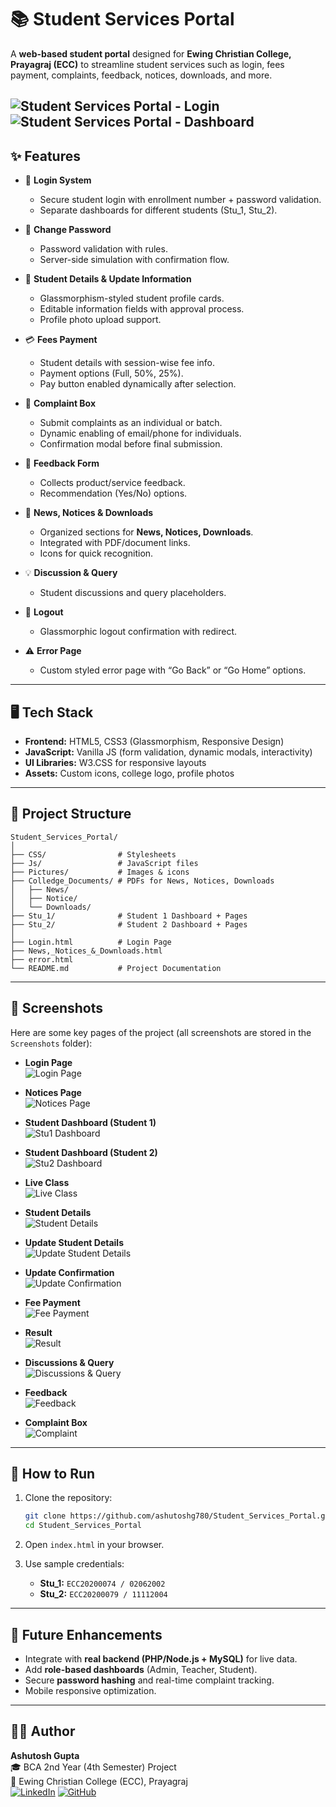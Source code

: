 # 📚 Student Services Portal  

A **web-based student portal** designed for **Ewing Christian College, Prayagraj (ECC)** to streamline student services such as login, fees payment, complaints, feedback, notices, downloads, and more.  

![Student Services Portal - Login](Screenshots/1.Login_Page.jpeg)  
![Student Services Portal - Dashboard](Screenshots/3.Stu1_Dashboard.jpeg)  
---
## ✨ Features

* 🔑 **Login System**

  * Secure student login with enrollment number + password validation.
  * Separate dashboards for different students (Stu\_1, Stu\_2).

* 🔄 **Change Password**

  * Password validation with rules.
  * Server-side simulation with confirmation flow.

* 📝 **Student Details & Update Information**

  * Glassmorphism-styled student profile cards.
  * Editable information fields with approval process.
  * Profile photo upload support.

* 💳 **Fees Payment**

  * Student details with session-wise fee info.
  * Payment options (Full, 50%, 25%).
  * Pay button enabled dynamically after selection.

* 📢 **Complaint Box**

  * Submit complaints as an individual or batch.
  * Dynamic enabling of email/phone for individuals.
  * Confirmation modal before final submission.

* 💬 **Feedback Form**

  * Collects product/service feedback.
  * Recommendation (Yes/No) options.

* 📰 **News, Notices & Downloads**

  * Organized sections for **News, Notices, Downloads**.
  * Integrated with PDF/document links.
  * Icons for quick recognition.

* 💡 **Discussion & Query**

  * Student discussions and query placeholders.

* 🚪 **Logout**

  * Glassmorphic logout confirmation with redirect.

* ⚠️ **Error Page**

  * Custom styled error page with “Go Back” or “Go Home” options.

---

## 🖥️ Tech Stack

* **Frontend:** HTML5, CSS3 (Glassmorphism, Responsive Design)
* **JavaScript:** Vanilla JS (form validation, dynamic modals, interactivity)
* **UI Libraries:** W3.CSS for responsive layouts
* **Assets:** Custom icons, college logo, profile photos

---

## 📂 Project Structure

```
Student_Services_Portal/
│
├── CSS/                # Stylesheets
├── Js/                 # JavaScript files
├── Pictures/           # Images & icons
├── Colledge_Documents/ # PDFs for News, Notices, Downloads
│   ├── News/
│   ├── Notice/
│   └── Downloads/
├── Stu_1/              # Student 1 Dashboard + Pages
├── Stu_2/              # Student 2 Dashboard + Pages
│
├── Login.html          # Login Page
├── News,_Notices_&_Downloads.html
├── error.html
└── README.md           # Project Documentation
```

---
## 📸 Screenshots  

Here are some key pages of the project (all screenshots are stored in the `Screenshots` folder):  

- **Login Page**  
  ![Login Page](Screenshots/1.Login_Page.jpeg)  

- **Notices Page**  
  ![Notices Page](Screenshots/2.Notices_Page.jpeg)  

- **Student Dashboard (Student 1)**  
  ![Stu1 Dashboard](Screenshots/3.Stu1_Dashboard.jpeg)  

- **Student Dashboard (Student 2)**  
  ![Stu2 Dashboard](Screenshots/4.Stu2_Dashboard.jpeg)  

- **Live Class**  
  ![Live Class](Screenshots/5.Live_Class.jpeg)  

- **Student Details**  
  ![Student Details](Screenshots/6.Students_Details.jpeg)  

- **Update Student Details**  
  ![Update Student Details](Screenshots/7.Students_Details_Update.jpeg)  

- **Update Confirmation**  
  ![Update Confirmation](Screenshots/7.Students_Details_Update_Confermation_Blur.jpeg)  

- **Fee Payment**  
  ![Fee Payment](Screenshots/8.Fee_Payment.jpeg)  

- **Result**  
  ![Result](Screenshots/9.Result.jpeg)  

- **Discussions & Query**  
  ![Discussions & Query](Screenshots/10.Discussions_&_Query.jpeg)  

- **Feedback**  
  ![Feedback](Screenshots/11.Feedback.jpeg)  

- **Complaint Box**  
  ![Complaint](Screenshots/12.Complaint.jpeg)  

---

## 🚀 How to Run

1. Clone the repository:

   ```bash
   git clone https://github.com/ashutoshg780/Student_Services_Portal.git
   cd Student_Services_Portal
   ```
2. Open `index.html` in your browser.
3. Use sample credentials:

   * **Stu\_1:** `ECC20200074 / 02062002`
   * **Stu\_2:** `ECC20200079 / 11112004`

---

## 📌 Future Enhancements

* Integrate with **real backend (PHP/Node.js + MySQL)** for live data.
* Add **role-based dashboards** (Admin, Teacher, Student).
* Secure **password hashing** and real-time complaint tracking.
* Mobile responsive optimization.

---

## 👨‍💻 Author  

**Ashutosh Gupta**  
🎓 BCA 2nd Year (4th Semester) Project  
🏫 Ewing Christian College (ECC), Prayagraj  
[![LinkedIn](https://img.shields.io/badge/LinkedIn-Connect-blue?logo=linkedin)](https://www.linkedin.com/in/ashutoshg780) 
[![GitHub](https://img.shields.io/badge/GitHub-Profile-black?logo=github)](https://github.com/ashutoshg780)
